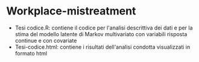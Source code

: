 # Workplace-mistreatment

- Tesi codice.R: contiene il codice per l'analisi descrittiva dei dati e per la stima del modello latente di Markov multivariato con variabili risposta continue e con covariate
- Tesi-codice.html: contiene i risultati dell'analisi condotta visualizzati in formato html

